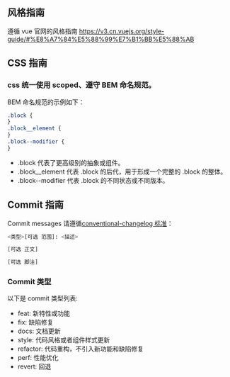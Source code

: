 ## 风格指南

遵循 vue 官网的风格指南 https://v3.cn.vuejs.org/style-guide/#%E8%A7%84%E5%88%99%E7%B1%BB%E5%88%AB

## CSS 指南

### css 统一使用 scoped、遵守 BEM 命名规范。

BEM 命名规范的示例如下：

```css
.block {
}
.block__element {
}
.block--modifier {
}
```

-   .block 代表了更高级别的抽象或组件。
-   .block\_\_element 代表 .block 的后代，用于形成一个完整的 .block 的整体。
-   .block--modifier 代表 .block 的不同状态或不同版本。

## Commit 指南

Commit messages 请遵循[conventional-changelog 标准](https://www.conventionalcommits.org/en/v1.0.0/)：

```bash
<类型>[可选 范围]: <描述>

[可选 正文]

[可选 脚注]
```

### Commit 类型

以下是 commit 类型列表:

-   feat: 新特性或功能
-   fix: 缺陷修复
-   docs: 文档更新
-   style: 代码风格或者组件样式更新
-   refactor: 代码重构，不引入新功能和缺陷修复
-   perf: 性能优化
-   revert: 回退
